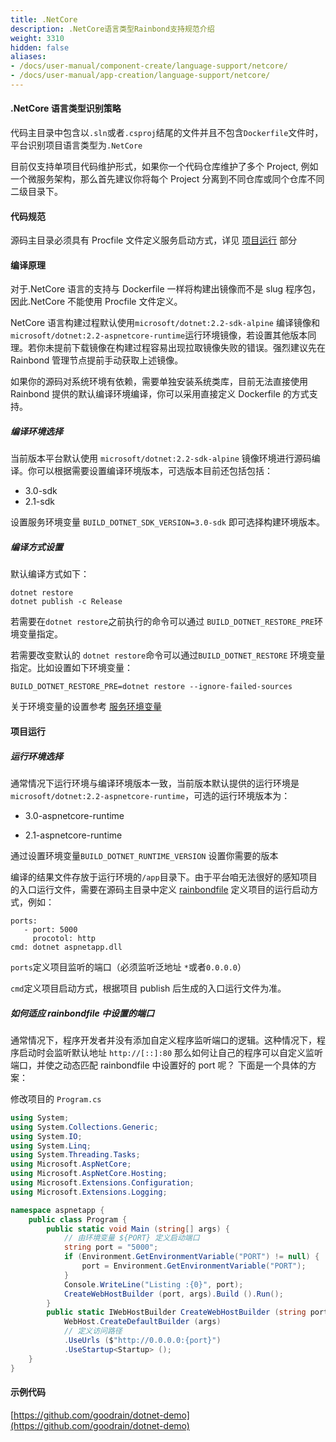 ```yaml
---
title: .NetCore
description: .NetCore语言类型Rainbond支持规范介绍
weight: 3310
hidden: false
aliases:
- /docs/user-manual/component-create/language-support/netcore/
- /docs/user-manual/app-creation/language-support/netcore/
---
```


#### .NetCore 语言类型识别策略

代码主目录中包含以`.sln`或者`.csproj`结尾的文件并且不包含`Dockerfile`文件时，平台识别项目语言类型为`.NetCore`

目前仅支持单项目代码维护形式，如果你一个代码仓库维护了多个 Project, 例如一个微服务架构，那么首先建议你将每个 Project 分离到不同仓库或同个仓库不同二级目录下。

#### 代码规范

源码主目录必须具有 Procfile 文件定义服务启动方式，详见 [项目运行](#项目运行) 部分

#### 编译原理

对于.NetCore 语言的支持与 Dockerfile 一样将构建出镜像而不是 slug 程序包，因此.NetCore 不能使用 Procfile 文件定义。

NetCore 语言构建过程默认使用`microsoft/dotnet:2.2-sdk-alpine` 编译镜像和`microsoft/dotnet:2.2-aspnetcore-runtime`运行环境镜像，若设置其他版本同理。若你未提前下载镜像在构建过程容易出现拉取镜像失败的错误。强烈建议先在 Rainbond 管理节点提前手动获取上述镜像。

如果你的源码对系统环境有依赖，需要单独安装系统类库，目前无法直接使用 Rainbond 提供的默认编译环境编译，你可以采用直接定义 Dockerfile 的方式支持。

##### 编译环境选择

当前版本平台默认使用 `microsoft/dotnet:2.2-sdk-alpine` 镜像环境进行源码编译。你可以根据需要设置编译环境版本，可选版本目前还包括包括：

- 3.0-sdk
- 2.1-sdk

设置服务环境变量 `BUILD_DOTNET_SDK_VERSION=3.0-sdk` 即可选择构建环境版本。

##### 编译方式设置

默认编译方式如下：

```
dotnet restore
dotnet publish -c Release
```

若需要在`dotnet restore`之前执行的命令可以通过 `BUILD_DOTNET_RESTORE_PRE`环境变量指定。

若需要改变默认的 `dotnet restore`命令可以通过`BUILD_DOTNET_RESTORE` 环境变量指定。比如设置如下环境变量：

```
BUILD_DOTNET_RESTORE_PRE=dotnet restore --ignore-failed-sources
```

关于环境变量的设置参考 [服务环境变量](../../user-manual/component-dev/service-env/)

#### 项目运行

##### 运行环境选择

通常情况下运行环境与编译环境版本一致，当前版本默认提供的运行环境是`microsoft/dotnet:2.2-aspnetcore-runtime`，可选的运行环境版本为：

- 3.0-aspnetcore-runtime

- 2.1-aspnetcore-runtime

通过设置环境变量`BUILD_DOTNET_RUNTIME_VERSION` 设置你需要的版本

编译的结果文件存放于运行环境的`/app`目录下。由于平台咱无法很好的感知项目的入口运行文件，需要在源码主目录中定义 [rainbondfile](../language-support/rainbondfile/) 定义项目的运行启动方式，例如：

```
ports:
   - port: 5000
     procotol: http
cmd: dotnet aspnetapp.dll
```

`ports`定义项目监听的端口（必须监听泛地址 `*`或者`0.0.0.0`）

`cmd`定义项目启动方式，根据项目 publish 后生成的入口运行文件为准。

##### 如何适应 rainbondfile 中设置的端口

通常情况下，程序开发者并没有添加自定义程序监听端口的逻辑。这种情况下，程序启动时会监听默认地址 `http://[::]:80`
那么如何让自己的程序可以自定义监听端口，并使之动态匹配 rainbondfile 中设置好的 port 呢？
下面是一个具体的方案：

修改项目的 `Program.cs`

```cs
using System;
using System.Collections.Generic;
using System.IO;
using System.Linq;
using System.Threading.Tasks;
using Microsoft.AspNetCore;
using Microsoft.AspNetCore.Hosting;
using Microsoft.Extensions.Configuration;
using Microsoft.Extensions.Logging;

namespace aspnetapp {
    public class Program {
        public static void Main (string[] args) {
            // 由环境变量 ${PORT} 定义启动端口
            string port = "5000";
            if (Environment.GetEnvironmentVariable("PORT") != null) {
                port = Environment.GetEnvironmentVariable("PORT");
            }
            Console.WriteLine("Listing :{0}", port);
            CreateWebHostBuilder (port, args).Build ().Run();
        }
        public static IWebHostBuilder CreateWebHostBuilder (string port, string[] args) =>
            WebHost.CreateDefaultBuilder (args)
            // 定义访问路径
            .UseUrls ($"http://0.0.0.0:{port}")
            .UseStartup<Startup> ();
    }
}
```

#### 示例代码

[https://github.com/goodrain/dotnet-demo](https://github.com/goodrain/dotnet-demo)
